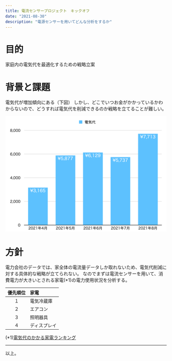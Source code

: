 ```yaml
---
title: 電流センサープロジェクト　キックオフ
date: "2021-08-30"
description: "電源センサーを用いてどんな分析をするか"
---
```


# 目的

家庭内の電気代を最適化するための戦略立案

# 背景と課題

電気代が増加傾向にある（下図）
しかし、どこでいつお金がかかっているかわからないので、どうすれば電気代を削減できるのか戦略を立てることが難しい。

![](2021-08-30-21-18-27.png)

# 方針

電力会社のデータでは、家全体の電流量データしか取れないため、電気代削減に対する具体的な戦略が立てられない。
なのでまずは電流センサーを用いて、消費電力が大きいとされる家電(*1)の電力使用状況を分析する。

|優先順位|家電|
|:-:|:--|
|１|電気冷蔵庫|
|２|エアコン|
|３|照明器具|
|４|ディスプレイ|

(*1)[電気代のかかる家電ランキング](https://kakaku.com/energy/article/?en_article=15)

***
以上。